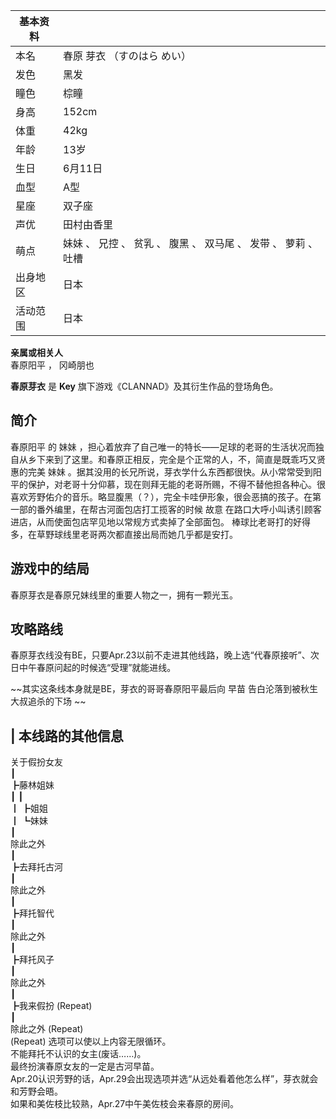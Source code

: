 |  **基本资料**  ||
|---|---|
|本名  |  春原 芽衣 （すのはら めい）   |
|发色  |  黑发   |
|瞳色  |  棕瞳   |
|身高  |  152cm   |
|体重  |  42kg   |
|年龄  |  13岁   |
|生日  |  6月11日   |
|血型  |  A型   |
|星座  |  双子座   |
|声优  |  田村由香里   |
|萌点  |  妹妹  、  兄控  、  贫乳  、  腹黑  、  双马尾  、  发带  、  萝莉  、  吐槽   |
|出身地区  |  日本   |
|活动范围  |  日本   |
**亲属或相关人**  
春原阳平  ，  冈崎朋也  
  
**春原芽衣** 是 **Key** 旗下游戏《CLANNAD》及其衍生作品的登场角色。

##  简介

春原阳平  的  妹妹
，担心着放弃了自己唯一的特长——足球的老哥的生活状况而独自从乡下来到了这里。和春原正相反，完全是个正常的人，不，简直是既乖巧又贤惠的完美  妹妹
。据其没用的长兄所说，芽衣学什么东西都很快。从小常常受到阳平的保护，对老哥十分仰慕，现在则拜无能的老哥所赐，不得不替他担各种心。很喜欢芳野佑介的音乐。略显腹黑（？），完全卡哇伊形象，很会恶搞的孩子。在第一部的番外编里，在帮古河面包店打工揽客的时候
故意  在路口大呼小叫诱引顾客进店，从而使面包店罕见地以常规方式卖掉了全部面包。  棒球比老哥打的好得多，在草野球线里老哥两次都直接出局而她几乎都是安打。

##  游戏中的结局

春原芽衣是春原兄妹线里的重要人物之一，拥有一颗光玉。

##  攻略路线

春原芽衣线没有BE，只要Apr.23以前不走进其他线路，晚上选“代春原接听”、次日中午春原问起的时候选“受理”就能进线。

~~其实这条线本身就是BE，芽衣的哥哥春原阳平最后向 早苗  告白沦落到被秋生大叔追杀的下场 ~~

|  本线路的其他信息  
---  
关于假扮女友 </br> ┃ </br> ┣藤林姐妹 </br> ┃ ┃ </br> ┃ ┣姐姐 </br> ┃ ┗妹妹 </br> ┃ </br>
除此之外 </br> ┃ </br> ┣去拜托古河 </br> ┃ </br> 除此之外 </br> ┃ </br> ┣拜托智代 </br> ┃ </br>
除此之外 </br> ┃ </br> ┣拜托风子 </br> ┃ </br> 除此之外 </br> ┃ </br> ┣我来假扮  (Repeat)
</br> ┃ </br> 除此之外  (Repeat)  </br> (Repeat)  选项可以使以上内容无限循环。 </br>
不能拜托不认识的女主(废话……)。 </br> 最终扮演春原女友的一定是古河早苗。 </br>
Apr.20认识芳野的话，Apr.29会出现选项并选“从远处看着他怎么样”，芽衣就会和芳野会晤。 </br>
如果和美佐枝比较熟，Apr.27中午美佐枝会来春原的房间。 </br>

